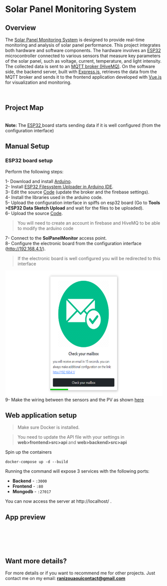# Solar Panel Monitoring System
## Overview
The <a href="https://github.com/ranizouaoui/solar-panel-monitoring/">Solar Panel Monitoring System</a> is designed to provide real-time monitoring and analysis of solar panel performance. This project integrates both hardware and software components. The hardware involves an <a href="https://www.espressif.com/en/products/socs/esp32">ESP32</a> microcontroller connected to various sensors that measure key parameters of the solar panel, such as voltage, current, temperature, and light intensity. The collected data is sent to an <a href="https://www.hivemq.com/">MQTT broker (HiveMQ)</a>. On the software side, the backend server, built with <a href="https://expressjs.com/">Express.js</a>, retrieves the data from the MQTT broker and sends it to the frontend application developed with <a href="https://vuejs.org/">Vue.js</a> for visualization and monitoring.

<div align="center"> 
<img src="https://github.com/ranizouaoui/solar-panel-monitoring/blob/main/pictures/home-interface.png" alt="" />
 </div>
 
## Project Map
<div align="center"> 
<img src="https://github.com/ranizouaoui/solar-panel-monitoring/blob/main/pictures/pv-arch.gif" alt="" />
 </div>
<strong> Note:</strong> The <a href="https://www.espressif.com/en/products/socs/esp32" >ESP32 </a>board starts sending data if it is well configured (from the configuration interface)

 ## Manual Setup
 ### ESP32 board setup
 Perform the following steps:

 1- Download and install <a href="https://www.arduino.cc/">Arduino</a>.<br/>
 2- Install <a href="https://randomnerdtutorials.com/install-esp32-filesystem-uploader-arduino-ide/">ESP32 Filesystem Uploader in Arduino IDE</a>.<br/>
 3- Edit the source <a href="https://github.com/ranizouaoui/ESP32-Based-IoT-Tracking-System/blob/main/ESP-codes/Main-code/Main-code.ino">Code</a> (update the broker and the firebase settings).<br/>
 4- Install the libraries used in the arduino code.<br/>
 5- Upload the configuration interface in spiffs on esp32 board (Go to <strong> Tools >ESP32 Data Sketch Upload</strong> and wait for the files to be uploaded).<br/>
 6- Upload the source <a href="https://github.com/ranizouaoui/ESP32-Based-IoT-Tracking-System/blob/main/ESP-codes/Main-code/Main-code.ino">Code</a>. <br/>
 
 <blockquote> <p dir="auto">You will need to create an account in firebase and HiveMQ to be able to modify the arduino code</p></blockquote>

 7- Connect to the <strong>SolPanelMonitor</strong> access point. <br/>
 8- Configure the electronic board from the configuration interface (http://192.168.4.1/). <br/>
 
  <blockquote> <p dir="auto">If the electronic board is well configured you will be redirected to this interface</p></blockquote>
   <div align="center"> 
 <img src="https://github.com/ranizouaoui/ESP32-Based-IoT-Tracking-System/blob/main/pictures/configuration1.png" style="height: 400px;" alt="" />
 </div>
9- Make the wiring between the sensors and the PV as shown <a href="https://github.com/ranizouaoui/solar-panel-monitoring/blob/main/pictures/wiring.png">here</a>

## Web application setup

<blockquote>
<p dir="auto">Make sure Docker is installed.</p>
</blockquote>

<blockquote> <p dir="auto">You need to update the API file with your settings in <strong> web>frontend>src>api </strong> and <strong>web>backend>src>api</strong> </p></blockquote>
<p dir="auto">Spin up the containers</p>

```
docker-compose up -d --build
```
Running the command will expose 3 services with the following ports:
<ul dir="auto">

<li><strong>Backend</strong> - <code>:3000</code></li>
<li><strong>Frontend</strong> - <code>:80</code></li>
<li><strong>Mongodb</strong> - <code>:27017</code></li>
</ul>

You can now access the server at http://localhost/ .

## App preview
 
 <div align="center"> 
<img src="https://github.com/ranizouaoui/solar-panel-monitoring/blob/main/pictures/user-interface.png" alt="" />
 </div>
  <div align="center"> 
<img src="https://github.com/ranizouaoui/solar-panel-monitoring/blob/main/pictures/login-interface.png" alt="" />
 </div>
   <div align="center"> 
<img src="https://github.com/ranizouaoui/solar-panel-monitoring/blob/main/pictures/History-interface.png" alt="" />
 </div>
 <div align="center"> 
<img src="https://github.com/ranizouaoui/solar-panel-monitoring/blob/main/pictures/services-interface.png" alt="" />
 </div>
 
 ## Want more details?
 
 For more details or if you want to recommend me for other projects. Just contact me on my email: <strong> ranizouaouicontact@gmail.com </strong>
